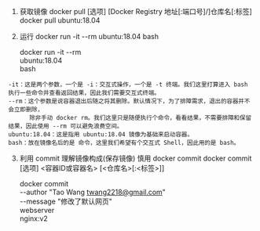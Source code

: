 1. 获取镜像
    docker pull [选项] [Docker Registry 地址[:端口号]/]仓库名[:标签]
    docker pull ubuntu:18.04
    
2. 运行
    docker run -it --rm ubuntu:18.04 bash
    
    docker run -it --rm \
    ubuntu:18.04 \
    bash
```
-it：这是两个参数，一个是 -i：交互式操作，一个是 -t 终端。我们这里打算进入 bash 执行一些命令并查看返回结果，因此我们需要交互式终端。
--rm：这个参数是说容器退出后随之将其删除。默认情况下，为了排障需求，退出的容器并不会立即删除，
      除非手动 docker rm。我们这里只是随便执行个命令，看看结果，不需要排障和保留结果，因此使用 --rm 可以避免浪费空间。
ubuntu:18.04：这是指用 ubuntu:18.04 镜像为基础来启动容器。
bash：放在镜像名后的是 命令，这里我们希望有个交互式 Shell，因此用的是 bash。
```
    

3. 利用 commit 理解镜像构成(保存镜像)   慎用 docker commit
    docker commit [选项] <容器ID或容器名> [<仓库名>[:<标签>]]
    
    docker commit \
    --author "Tao Wang <twang2218@gmail.com>" \
    --message "修改了默认网页" \
    webserver \
    nginx:v2

